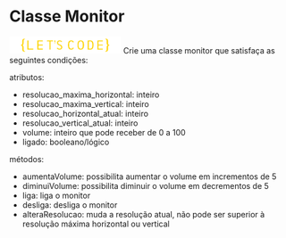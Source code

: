 # Classe Monitor
<img src="logoLcPng.png" width="200" alt="Lets Code">
Crie uma classe monitor que satisfaça as seguintes condições:

atributos:
- resolucao_maxima_horizontal: inteiro
- resolucao_maxima_vertical: inteiro
- resolucao_horizontal_atual: inteiro
- resolucao_vertical_atual: inteiro
- volume: inteiro que pode receber de 0 a 100
- ligado: booleano/lógico

métodos:
- aumentaVolume: possibilita aumentar o volume em incrementos de 5
- diminuiVolume: possibilita diminuir o volume em decrementos de 5
- liga: liga o monitor
- desliga: desliga o monitor
- alteraResolucao: muda a resolução atual, não pode ser superior à resolução máxima horizontal ou vertical
